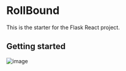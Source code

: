 # RollBound

This is the starter for the Flask React project.

## Getting started

![image](https://user-images.githubusercontent.com/35717793/128660066-d15625a7-fec0-4b2c-a36f-45418fa26b14.png)

